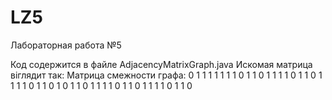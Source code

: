 # LZ5
Лабораторная работа №5

Код содержится в файле AdjacencyMatrixGraph.java
Искомая матрица віглядит так:
Матрица смежности графа:
0 1 1 1 1 1 1 
1 0 1 1 0 1 1 
1 1 0 1 1 0 1 
1 1 1 0 1 1 0 
1 0 1 1 0 1 1 
1 1 0 1 1 0 1 
1 1 1 0 1 1 0 
